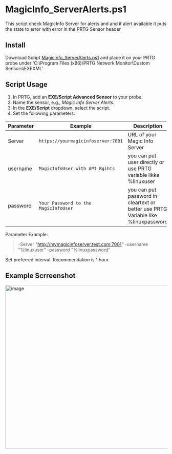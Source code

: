 # MagicInfo_ServerAlerts.ps1
This script check MagicInfo Server for alerts and and if alert available it puts the state to error with error in the PRTG Sensor header

## Install
Download Script [MagicInfo_ServerAlerts.ps1](https://github.com/limpleg/PRTG-SamsungMagicInfo-Powershells/blob/e2afcc646ca25130964ae8b433166ddd797dff79/MagicInfo_ServerAlerts.ps1)
and place it on your PRTG probe under
'C:\Program Files (x86)\PRTG Network Monitor\Custom Sensors\EXEXML'

## Script Usage
1. In PRTG, add an **EXE/Script Advanced Sensor** to your probe.
2. Name the sensor, e.g., *Magic Info Server Alerts*.
3. In the **EXE/Script** dropdown, select the script.
4. Set the following parameters:

| Parameter   | Example                                | Description                                      |
|-------------|----------------------------------------|--------------------------------------------------|
| Server     | `https://yourmagicinfoserver:7001`      | URL of your Magic Info Server      |
| username    | `MagicInfoUser with API Rgihts` | you can put user directly or use PRTG variable likke %linuxuser                        |
| password   | `Your Password to the MagicInfoUser`    | you can put password in cleartext or better use PRTG Variable like %linuxpassword    |

Parameter Example:

> -Server "http://mymagicinfoserver.test.com:7001" -username "%linuxuser" -password "%linuxpassword"

Set preferred interval. Recommendation is 1 hour

## Example Scrreenshot
<img width="1442" height="511" alt="image" src="https://github.com/user-attachments/assets/6b6d3e63-0975-4da4-888f-4f4c2f888215" />


